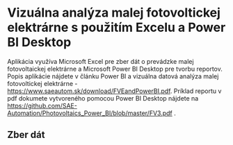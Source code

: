 # Vizuálna analýza malej fotovoltickej elektrárne s použitím Excelu a Power BI Desktop

Aplikácia využíva Microsoft Excel pre zber dát o prevádzke malej fotovoltaickej elektrárne a Microsoft Power BI Desktop pre tvorbu reportov.
Popis aplikácie nájdete v článku Power BI a vizuálna datová analýza malej fotovoltickej elektrárne - https://www.saeautom.sk/download/FVEandPowerBI.pdf. Príklad reportu v pdf dokumete vytvoreného pomocou Power BI Desktop nájdete na  
https://github.com/SAE-Automation/Photovoltaics_Power_BI/blob/master/FV3.pdf .

## Zber dát

